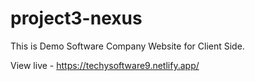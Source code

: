 # project3-nexus
This is Demo Software Company Website for Client Side.

View live - https://techysoftware9.netlify.app/
